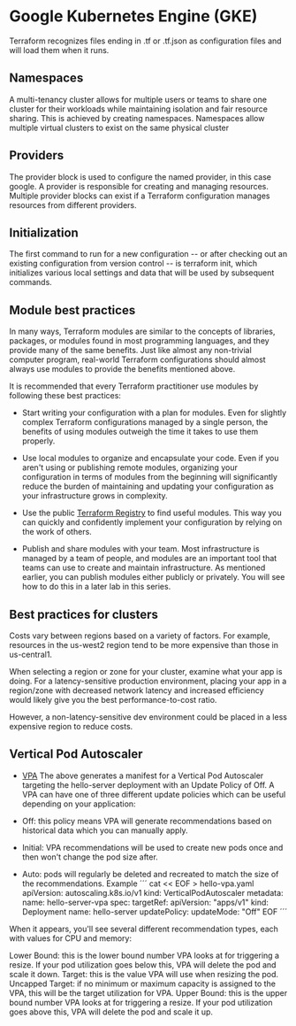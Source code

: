 # Google Kubernetes Engine (GKE)
 Terraform recognizes files ending in .tf or .tf.json as configuration files and will load them when it runs.
## Namespaces
A multi-tenancy cluster allows for multiple users or teams to share one cluster for their workloads while maintaining isolation and fair resource sharing. This is achieved by creating namespaces. Namespaces allow multiple virtual clusters to exist on the same physical cluster

## Providers
The provider block is used to configure the named provider, in this case google. A provider is responsible for creating and managing resources. Multiple provider blocks can exist if a Terraform configuration manages resources from different providers.

## Initialization
The first command to run for a new configuration -- or after checking out an existing configuration from version control -- is terraform init, which initializes various local settings and data that will be used by subsequent commands.


## Module best practices
In many ways, Terraform modules are similar to the concepts of libraries, packages, or modules found in most programming languages, and they provide many of the same benefits. Just like almost any non-trivial computer program, real-world Terraform configurations should almost always use modules to provide the benefits mentioned above.

It is recommended that every Terraform practitioner use modules by following these best practices:

 - Start writing your configuration with a plan for modules. Even for slightly complex Terraform configurations managed by a single person, the benefits of using modules outweigh the time it takes to use them properly.

 - Use local modules to organize and encapsulate your code. Even if you aren't using or publishing remote modules, organizing your configuration in terms of modules from the beginning will significantly reduce the burden of maintaining and updating your configuration as your infrastructure grows in complexity.

 - Use the public [Terraform Registry](https://registry.terraform.io/) to find useful modules. This way you can quickly and confidently implement your configuration by relying on the work of others.

 - Publish and share modules with your team. Most infrastructure is managed by a team of people, and modules are an important tool that teams can use to create and maintain infrastructure. As mentioned earlier, you can publish modules either publicly or privately. You will see how to do this in a later lab in this series.

## Best practices for clusters
Costs vary between regions based on a variety of factors. For example, resources in the us-west2 region tend to be more expensive than those in us-central1.

When selecting a region or zone for your cluster, examine what your app is doing. For a latency-sensitive production environment, placing your app in a region/zone with decreased network latency and increased efficiency would likely give you the best performance-to-cost ratio.

However, a non-latency-sensitive dev environment could be placed in a less expensive region to reduce costs.

## Vertical Pod Autoscaler
- [VPA](https://www.kubecost.com/kubernetes-autoscaling/kubernetes-vpa/)
The above generates a manifest for a Vertical Pod Autoscaler targeting the hello-server deployment with an Update Policy of Off. A VPA can have one of three different update policies which can be useful depending on your application:

- Off: this policy means VPA will generate recommendations based on historical data which you can manually apply.
- Initial: VPA recommendations will be used to create new pods once and then won't change the pod size after.
- Auto: pods will regularly be deleted and recreated to match the size of the recommendations.
Example
´´´
cat << EOF > hello-vpa.yaml
apiVersion: autoscaling.k8s.io/v1
kind: VerticalPodAutoscaler
metadata:
  name: hello-server-vpa
spec:
  targetRef:
    apiVersion: "apps/v1"
    kind:       Deployment
    name:       hello-server
  updatePolicy:
    updateMode: "Off"
EOF
´´´

When it appears, you'll see several different recommendation types, each with values for CPU and memory:

Lower Bound: this is the lower bound number VPA looks at for triggering a resize. If your pod utilization goes below this, VPA will delete the pod and scale it down.
Target: this is the value VPA will use when resizing the pod.
Uncapped Target: if no minimum or maximum capacity is assigned to the VPA, this will be the target utilization for VPA.
Upper Bound: this is the upper bound number VPA looks at for triggering a resize. If your pod utilization goes above this, VPA will delete the pod and scale it up.